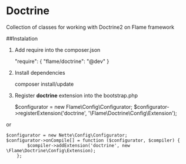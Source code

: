 Doctrine
========

Collection of classes for working with Doctrine2 on Flame framework

##Instalation

1. Add require into the composer.json

	"require": {
		"flame/doctrine": "@dev"
	}

2. Install dependencies
	
	composer install/update

3. Register **doctrine** extension into the bootstrap.php
	
	$configurator = new Flame\Config\Configurator;
	$configurator->registerExtension('doctrine', '\Flame\Doctrine\Config\Extension');

or

	$configurator = new Nette\Config\Configurator;
	$configurator->onCompile[] = function ($configurator, $compiler) {
			$compiler->addExtension('doctrine', new \Flame\Doctrine\Config\Extension);
		};